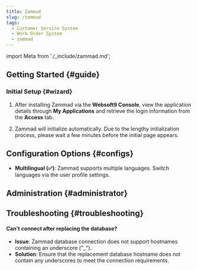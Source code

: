 ```yaml
---
title: Zammad
slug: /zammad
tags:
  - Customer Service System
  - Work Order System
  - zammad
---
```


import Meta from './\_include/zammad.md';

<Meta name="meta" />

## Getting Started {#guide}

### Initial Setup {#wizard}

1. After installing Zammad via the **Websoft9 Console**, view the application details through **My Applications** and retrieve the login information from the **Access** tab.

2. Zammad will initialize automatically. Due to the lengthy initialization process, please wait a few minutes before the initial page appears.

## Configuration Options {#configs}

- **Multilingual (✅)**: Zammad supports multiple languages. Switch languages via the user profile settings.

## Administration {#administrator}

## Troubleshooting {#troubleshooting}

#### Can't connect after replacing the database?

- **Issue**: Zammad database connection does not support hostnames containing an underscore ("\_").
- **Solution**: Ensure that the replacement database hostname does not contain any underscores to meet the connection requirements.

